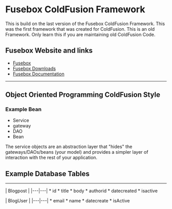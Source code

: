 
# Fusebox ColdFusion Framework

This is build on the last version of the Fusebox ColdFusion Framework.  This was the first framework that was created for ColdFusion. This is an old Framework. Only learn this if you are maintaining old ColdFusion Code.

## Fusebox Website and links
* [Fusebox](http://www.Fusebox.org)
* [Fusebox Downloads](http://www.Fusebox.org/index.cfm/Fusebox-downloads/)
* [Fusebox Documentation](http://www.Fusebox.org/index.cfm/documentation/)

---

## Object Oriented Programming ColdFusion Style
### Example Bean 

* Service 
* gateway
* DAO 
* Bean

The service objects are an abstraction layer that 
"hides" the gateways/DAOs/beans (your model) and 
provides a simpler layer of interaction with the 
rest of your application.

## Example Database Tables 
---



| Blogpost |
|---|---|
    * id
    * title
    * body
    * authorid
    * datecreated
    * isactive


| BlogUser |
|---|---|
    * email
    * name
    * datecreate
    * isActive

